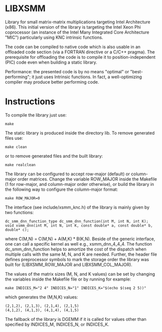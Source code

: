 LIBXSMM
=======
Library for small matrix-matrix multiplications targeting Intel Architecture (x86). This initial version of the library is targeting the Intel Xeon Phi coprocessor (an instance of the Intel Many Integrated Core Architecture "MIC") particularly using KNC intrinsic functions.

The code can be compiled to native code which is also usable in an offloaded code section (via a FORTRAN directive or a C/C++ pragma). The prerequisite for offloading the code is to compile it to position-independent (PIC) code even when building a static library.

Performance: the presented code is by no means "optimal" or "best-performing"; it just uses Intrinsic functions. In fact, a well-optimizing compiler may produce better performing code.

Instructions
============
To compile the library just use:
```
make
```
The static library is produced inside the directory lib. To remove generated files use:
```
make clean
```
or to remove generated files and the built library:
```
make realclean
```
The library can be configured to accept row-major (default) or column-major order matrices. Change the variable ROW_MAJOR inside the Makefile (1 for row-major, and column-major order otherwise), or build the library in the following way to configure the column-major format:
```
make ROW_MAJOR=0
```
The interface (see include/xsmm_knc.h) of the library is mainly given by two functions:
```
dc_smm_dnn_function_type dc_smm_dnn_function(int M, int N, int K);
void xsmm_dnn(int M, int N, int K, const double* a, const double* b, double* c);
```
where C(M,N) = C(M,N) + A(M,K) * B(K,N). Beside of the generic interface, one can call a specific kernel as well e.g., xsmm_dnn_4_4_4.
The function dc_smm_dnn_function helps to amortize the cost of the dispatch when multiple calls with the same M, N, and K are needed. Further, the header file defines preprocessor symbols to mark the storage order the library was built for (LIBXSMM_ROW_MAJOR and LIBXSMM_COL_MAJOR).

The values of the matrix sizes (M, N, and K values) can be set by changing the variables inside the Makefile file or by running for example:
```
make INDICES_M="2 4" INDICES_N="1" INDICES_K="$(echo $(seq 2 5))"
```
which generates the (M,N,K) values:
```
(2,1,2), (2,1,3), (2,1,4), (2,1,5)
(4,1,2), (4,1,3), (4,1,4), (4,1,5)
```
The fallback of the library is DGEMM if it is called for values other than specified by INDICES_M, INDICES_N, or INDICES_K.
